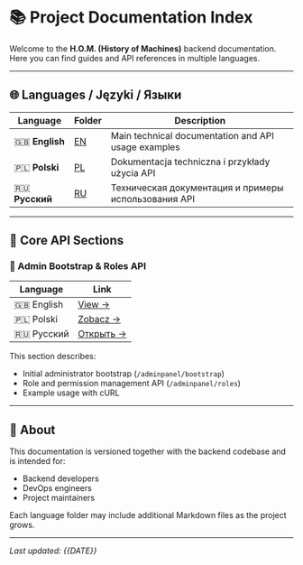 # 📚 Project Documentation Index

Welcome to the **H.O.M. (History of Machines)** backend documentation.  
Here you can find guides and API references in multiple languages.

---

## 🌐 Languages / Języki / Языки

| Language | Folder | Description |
|-----------|---------|-------------|
| 🇬🇧 **English** | [EN](./EN/) | Main technical documentation and API usage examples |
| 🇵🇱 **Polski** | [PL](./PL/) | Dokumentacja techniczna i przykłady użycia API |
| 🇷🇺 **Русский** | [RU](./RU/) | Техническая документация и примеры использования API |

---

## 📘 Core API Sections

### 🔐 Admin Bootstrap & Roles API

| Language | Link |
|-----------|------|
| 🇬🇧 English | [View →](./EN/admin_bootstrap_and_roles_api.md) |
| 🇵🇱 Polski | [Zobacz →](./PL/admin_bootstrap_and_roles_api.md) |
| 🇷🇺 Русский | [Открыть →](./RU/admin_bootstrap_and_roles_api.md) |

This section describes:
- Initial administrator bootstrap (`/adminpanel/bootstrap`)
- Role and permission management API (`/adminpanel/roles`)
- Example usage with cURL

---

## 🧩 About

This documentation is versioned together with the backend codebase and is intended for:
- Backend developers  
- DevOps engineers  
- Project maintainers  

Each language folder may include additional Markdown files as the project grows.

---

_Last updated: {{DATE}}_
